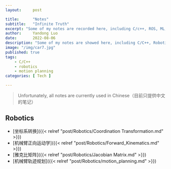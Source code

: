 ```yaml
---
layout:     post

title:      "Notes"
subtitle:   "Infinite Truth"
excerpt: "Some of my notes are recorded here, including C/c++, ROS, ML, Deep Learning, etc."
author:     Yandong Luo
date:       2022-08-06
description: "Some of my notes are showed here, including C/C++, Robotics, ROS, motion planning, Machine Learning, Deep Learning, etc."
image: "/img/car7.jpg"
published: true 
tags:
    - C/C++
    - robotics
    - motion planning
categories: [ Tech ]

---
```


> Unfortunately, all notes are currently used in Chinese（目前只提供中文的笔记）
> <!--more-->

## Robotics

- [坐标系转换]({{< relref "post/Robotics/Coordination Transformation.md" >}})
- [机械臂正向运动学]({{< relref "post/Robotics/Forward_Kinematics.md" >}})
- [雅克比矩阵]({{< relref "post/Robotics/Jacobian Matrix.md" >}})
- [机械臂轨迹规划]({{< relref "post/Robotics/motion_planning.md" >}})
